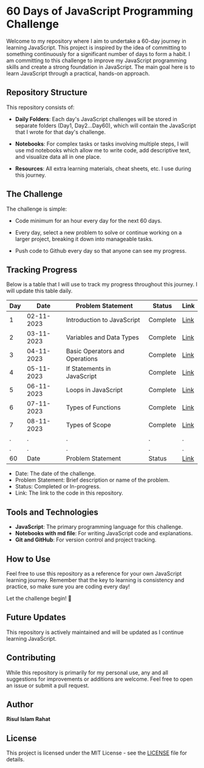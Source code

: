 # 60 Days of JavaScript Programming Challenge

Welcome to my repository where I aim to undertake a 60-day journey in learning JavaScript. This project is inspired by the idea of committing to something continuously for a significant number of days to form a habit. I am committing to this challenge to improve my JavaScript programming skills and create a strong foundation in JavaScript. The main goal here is to learn JavaScript through a practical, hands-on approach.

## Repository Structure

This repository consists of:

- **Daily Folders**: Each day's JavaScript challenges will be stored in separate folders (Day1, Day2...Day60), which will contain the JavaScript that I wrote for that day's challenge.

- **Notebooks**: For complex tasks or tasks involving multiple steps, I will use md notebooks which allow me to write code, add descriptive text, and visualize data all in one place.

- **Resources**: All extra learning materials, cheat sheets, etc. I use during this journey.

## The Challenge

The challenge is simple:

- Code minimum for an hour every day for the next 60 days.

- Every day, select a new problem to solve or continue working on a larger project, breaking it down into manageable tasks.

- Push code to Github every day so that anyone can see my progress.

## Tracking Progress

Below is a table that I will use to track my progress throughout this journey. I will update this table daily.

| Day | Date | Problem Statement | Status | Link |
|-----|------|-------------------|--------|------|
| 1 | 02-11-2023 | Introduction to JavaScript | Complete | [Link](./Day_1/) |
| 2 | 03-11-2023 | Variables and Data Types | Complete | [Link](./Day_2/) |
| 3 | 04-11-2023 | Basic Operators and Operations | Complete | [Link](./Day_3/) |
| 4 | 05-11-2023 | If Statements in JavaScript | Complete | [Link](./Day_4/) |
| 5 | 06-11-2023 | Loops in JavaScript | Complete | [Link](./Day_5/) |
| 6 | 07-11-2023 | Types of Functions | Complete | [Link](./Day_6/) |
| 7 | 08-11-2023 | Types of Scope | Complete | [Link](./Day_7/) |
| . | .    | .                 | .      | .    |
| . | .    | .                 | .      | .    |
| 60 | Date | Problem Statement | Status | [Link](#) |
* Date: The date of the challenge.
* Problem Statement: Brief description or name of the problem.
* Status: Completed or In-progress.
* Link: The link to the code in this repository.

## Tools and Technologies

- **JavaScript**: The primary programming language for this challenge.
- **Notebooks with md file**: For writing JavaScript code and explanations.
- **Git and GitHub**: For version control and project tracking.

## How to Use

Feel free to use this repository as a reference for your own JavaScript learning journey. Remember that the key to learning is consistency and practice, so make sure you are coding every day!

Let the challenge begin! 🚀

## Future Updates

This repository is actively maintained and will be updated as I continue learning JavaScript. 

## Contributing

While this repository is primarily for my personal use, any and all suggestions for improvements or additions are welcome. Feel free to open an issue or submit a pull request.

## Author

**Risul Islam Rahat**

## License

This project is licensed under the MIT License - see the [LICENSE](LICENSE) file for details.